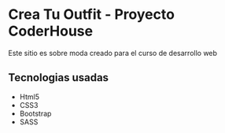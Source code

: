 <h1>Crea Tu Outfit - Proyecto CoderHouse</h1> 
<p> Este sitio es sobre moda creado para el curso de desarrollo web</p> 
<h2> Tecnologias usadas </h2>
<ul> 
<li>Html5</li>
<li>CSS3</li>
<li>Bootstrap</li>
<li>SASS</li>
</ul>